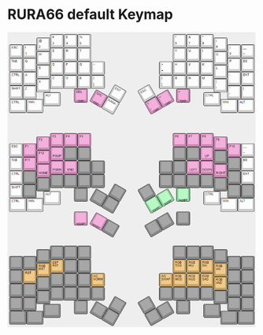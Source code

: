 # RURA66 default Keymap

![keymap](https://raw.githubusercontent.com/ShinoharaTa/keyboards/master/RURA66/manual/images/keymap.png)
